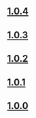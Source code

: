 ## [1.0.4](https://github.com/lumunix/domain/releases/tag/1.0.4)
## [1.0.3](https://github.com/lumunix/domain/releases/tag/1.0.3)
## [1.0.2](https://github.com/lumunix/domain/releases/tag/1.0.2)
## [1.0.1](https://github.com/lumunix/domain/releases/tag/1.0.1)
## [1.0.0](https://github.com/lumunix/domain/releases/tag/1.0.0)
